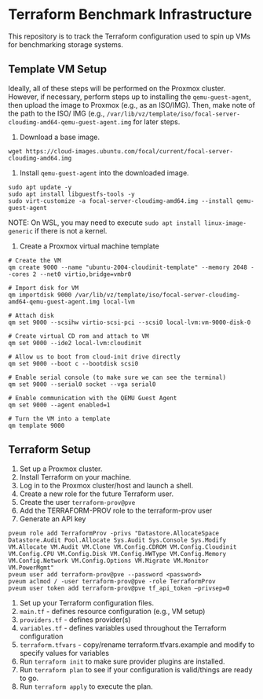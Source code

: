 # Terraform Benchmark Infrastructure

This repository is to track the Terraform configuration used to spin up VMs
for benchmarking storage systems.

## Template VM Setup

Ideally, all of these steps will be performed on the Proxmox cluster. However,
if necessary, perform steps up to installing the `qemu-guest-agent`, then upload
the image to Proxmox (e.g., as an ISO/IMG). Then, make note of the path to the ISO/
IMG (e.g., `/var/lib/vz/template/iso/focal-server-cloudimg-amd64-qemu-guest-agent.img`
for later steps.

1. Download a base image.
  ```
  wget https://cloud-images.ubuntu.com/focal/current/focal-server-cloudimg-amd64.img
  ```
1. Install `qemu-guest-agent` into the downloaded image.
  ```
  sudo apt update -y
  sudo apt install libguestfs-tools -y
  sudo virt-customize -a focal-server-cloudimg-amd64.img --install qemu-guest-agent
  ```
  NOTE: On WSL, you may need to execute `sudo apt install linux-image-generic` if
  there is not a kernel.
1. Create a Proxmox virtual machine template
  ```
  # Create the VM
  qm create 9000 --name "ubuntu-2004-cloudinit-template" --memory 2048 --cores 2 --net0 virtio,bridge=vmbr0

  # Import disk for VM
  qm importdisk 9000 /var/lib/vz/template/iso/focal-server-cloudimg-amd64-qemu-guest-agent.img local-lvm

  # Attach disk
  qm set 9000 --scsihw virtio-scsi-pci --scsi0 local-lvm:vm-9000-disk-0

  # Create virtual CD rom and attach to VM
  qm set 9000 --ide2 local-lvm:cloudinit

  # Allow us to boot from cloud-init drive directly
  qm set 9000 --boot c --bootdisk scsi0

  # Enable serial console (to make sure we can see the terminal)
  qm set 9000 --serial0 socket --vga serial0

  # Enable communication with the QEMU Guest Agent
  qm set 9000 --agent enabled=1

  # Turn the VM into a template
 qm template 9000
  ```

## Terraform Setup

1. Set up a Proxmox cluster.
1. Install Terraform on your machine.
1. Log in to the Proxmox cluster/host and launch a shell.
  1. Create a new role for the future Terraform user.
  1. Create the user `terraform-prov@pve`
  1. Add the TERRAFORM-PROV role to the terraform-prov user
  1. Generate an API key
  ```
  pveum role add TerraformProv -privs "Datastore.AllocateSpace Datastore.Audit Pool.Allocate Sys.Audit Sys.Console Sys.Modify VM.Allocate VM.Audit VM.Clone VM.Config.CDROM VM.Config.Cloudinit VM.Config.CPU VM.Config.Disk VM.Config.HWType VM.Config.Memory VM.Config.Network VM.Config.Options VM.Migrate VM.Monitor VM.PowerMgmt"
  pveum user add terraform-prov@pve --password <password>
  pveum aclmod / -user terraform-prov@pve -role TerraformProv
  pveum user token add terraform-prov@pve tf_api_token –privsep=0
  ```
1. Set up your Terraform configuration files.
  1. `main.tf` - defines resource configuration (e.g., VM setup)
  1. `providers.tf` - defines provider(s)
  1. `variables.tf` - defines variables used throughout the Terraform configuration
  1. `terraform.tfvars` - copy/rename terraform.tfvars.example and modify to specify values for variables
1. Run `terraform init` to make sure provider plugins are installed.
1. Run `terraform plan` to see if your configuration is valid/things are ready to go.
1. Run `terraform apply` to execute the plan.
